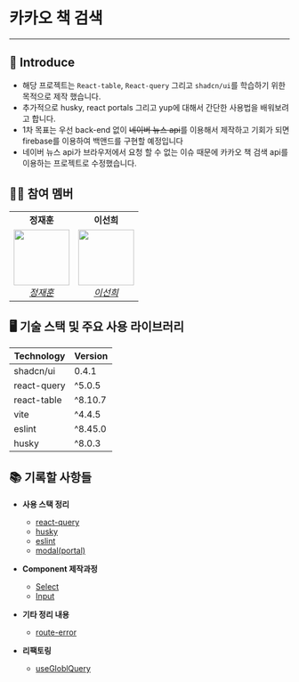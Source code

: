 # 카카오 책 검색

---

## 👀 Introduce

- 해당 프로젝트는 `React-table`, `React-query` 그리고 `shadcn/ui`를 학습하기 위한 목적으로 제작 했습니다.
- 추가적으로 husky, react portals 그리고 yup에 대해서 간단한 사용법을 배워보려고 합니다.
- 1차 목표는 우선 back-end 없이 ~~네이버 뉴스 api~~를 이용해서 제작하고 기회가 되면 firebase를 이용하여 백앤드를 구현할 예정입니다
- 네이버 뉴스 api가 브라우저에서 요청 할 수 없는 이슈 때문에 카카오 책 검색 api를 이용하는 프로젝트로 수정했습니다.

## 👨‍👦 참여 멤버

<table>
    <tr align="center">
        <td><B>정재훈<B></td>
        <td><B>이선희<B></td>
    </tr>
    <tr align="center">
        <td>
            <img src="https://github.com/pleasemrlostman.png?size=100" width="100">
            <br>
            <a href="https://github.com/pleasemrlostman"><I>정재훈</I></a>
        </td>
        <td>
            <img src="https://github.com/suniiizz.png?size=100" width="100">
            <br>
            <a href="https://github.com/suniiizz"><I>이선희</I></a>
        </td>
    </tr>
</table>

## 🖥️ 기술 스택 및 주요 사용 라이브러리

| Technology  | Version |
| ----------- | ------- |
| shadcn/ui   | 0.4.1   |
| react-query | ^5.0.5  |
| react-table | ^8.10.7 |
| vite        | ^4.4.5  |
| eslint      | ^8.45.0 |
| husky       | ^8.0.3  |

## 📚 기록할 사항들

- **사용 스택 정리**

  - [react-query](https://github.com/pleasemrlostman/news-search-table/tree/main/src/hooks/query)
  - [husky](https://github.com/pleasemrlostman/news-search-table/blob/main/.husky/README.md)
  - [eslint](https://github.com/pleasemrlostman/news-search-table/blob/main/document/eslint.md)
  - [modal(portal)](https://github.com/pleasemrlostman/book-search-table/blob/main/src/components/modal/README.md)

- **Component 제작과정**

  - [Select](https://github.com/pleasemrlostman/news-search-table/tree/main/src/components/select)
  - [Input]()

- **기타 정리 내용**

  - [route-error](https://github.com/pleasemrlostman/news-search-table/blob/main/document/route-error.md)

- **리팩토링**

  - [useGloblQuery](https://github.com/pleasemrlostman/book-search-table/blob/main/document/refactoring/useGlobalQuery.md)
